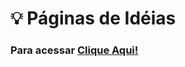 # 💡 Páginas de Idéias
### Para acessar <a href="https://brunnuscz.github.io/ideias-page/"> Clique Aqui!</a> 
